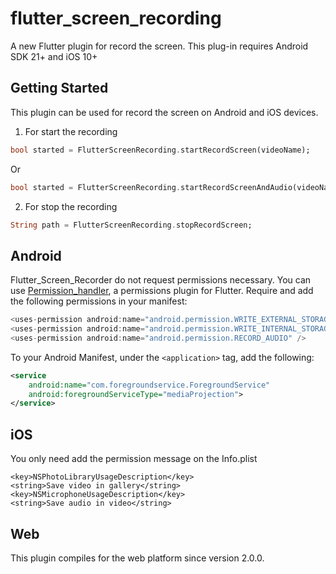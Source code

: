 # flutter_screen_recording

A new Flutter plugin for record the screen. This plug-in requires Android SDK 21+ and iOS 10+



## Getting Started

This plugin can be used for record the screen on Android and iOS devices.

1) For start the recording

```dart
bool started = FlutterScreenRecording.startRecordScreen(videoName);
```
Or

```dart
bool started = FlutterScreenRecording.startRecordScreenAndAudio(videoName);
```

2) For stop the recording

```dart
String path = FlutterScreenRecording.stopRecordScreen;
```

## Android

Flutter_Screen_Recorder do not request permissions necessary. You can use [Permission_handler](https://pub.dev/packages/permission_handler), a permissions plugin for Flutter.
Require and add the following permissions in your manifest:

```java
<uses-permission android:name="android.permission.WRITE_EXTERNAL_STORAGE" />
<uses-permission android:name="android.permission.WRITE_INTERNAL_STORAGE" />
<uses-permission android:name="android.permission.RECORD_AUDIO" />
```

To your Android Manifest, under the `<application>` tag, add the following:
```xml
<service
	android:name="com.foregroundservice.ForegroundService"
	android:foregroundServiceType="mediaProjection">
</service>
```

## iOS

You only need add the permission message on the Info.plist 

	<key>NSPhotoLibraryUsageDescription</key>
	<string>Save video in gallery</string>
	<key>NSMicrophoneUsageDescription</key>
	<string>Save audio in video</string>
	
## Web
This plugin compiles for the web platform since version 2.0.0.


